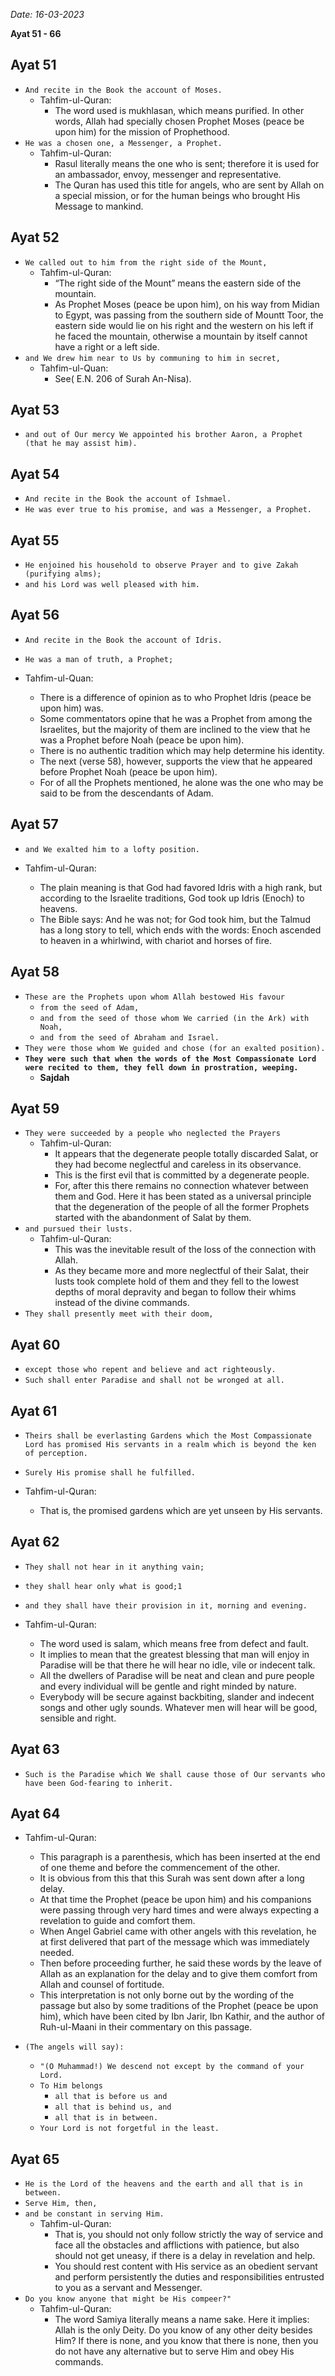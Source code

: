 
*Date: 16-03-2023*

**Ayat  51 - 66**

## Ayat 51

- `And recite in the Book the account of Moses.`
  - Tahfim-ul-Quran:
    - The word used is mukhlasan, which means purified. In other words, Allah had specially chosen Prophet Moses (peace be upon him) for the mission of Prophethood.
- `He was a chosen one, a Messenger, a Prophet.`
  - Tahfim-ul-Quran:
    - Rasul literally means the one who is sent; therefore it is used for an ambassador, envoy, messenger and representative.
    - The Quran has used this title for angels, who are sent by Allah on a special mission, or for the human beings who brought His Message to mankind.

## Ayat 52

- `We called out to him from the right side of the Mount,`
  - Tahfim-ul-Quran:
    - “The right side of the Mount” means the eastern side of the mountain.
    - As Prophet Moses (peace be upon him), on his way from Midian to Egypt, was passing from the southern side of Mountt Toor, the eastern side would lie on his right and the western on his left if he faced the mountain, otherwise a mountain by itself cannot have a right or a left side.
- `and We drew him near to Us by communing to him in secret,`
  - Tahfim-ul-Quan:
    - See( E.N. 206 of Surah An-Nisa).

## Ayat 53

- `and out of Our mercy We appointed his brother Aaron, a Prophet (that he may assist him).`

## Ayat 54

- `And recite in the Book the account of Ishmael.`
- `He was ever true to his promise, and was a Messenger, a Prophet.`

## Ayat 55

- `He enjoined his household to observe Prayer and to give Zakah (purifying alms);`
- `and his Lord was well pleased with him.`

## Ayat 56

- `And recite in the Book the account of Idris.`
- `He was a man of truth, a Prophet;`

- Tahfim-ul-Quan:
  - There is a difference of opinion as to who Prophet Idris (peace be upon him) was. 
  - Some commentators opine that he was a Prophet from among the Israelites, but the majority of them are inclined to the view that he was a Prophet before Noah (peace be upon him).
  - There is no authentic tradition which may help determine his identity.
  - The next (verse 58), however, supports the view that he appeared before Prophet Noah (peace be upon him).
  - For of all the Prophets mentioned, he alone was the one who may be said to be from the descendants of Adam.

## Ayat 57

- `and We exalted him to a lofty position.`

- Tahfim-ul-Quran:
  - The plain meaning is that God had favored Idris with a high rank, but according to the Israelite traditions, God took up Idris (Enoch) to heavens.
  - The Bible says: And he was not; for God took him, but the Talmud has a long story to tell, which ends with the words: Enoch ascended to heaven in a whirlwind, with chariot and horses of fire.

## Ayat 58

- `These are the Prophets upon whom Allah bestowed His favour`
  - `from the seed of Adam,`
  - `and from the seed of those whom We carried (in the Ark) with Noah,`
  - `and from the seed of Abraham and Israel.`
- `They were those whom We guided and chose (for an exalted position).`
- **`They were such that when the words of the Most Compassionate Lord were recited to them, they fell down in prostration, weeping.`**
  - **Sajdah**

## Ayat 59

- `They were succeeded by a people who neglected the Prayers`
  - Tahfim-ul-Quran:
    - It appears that the degenerate people totally discarded Salat, or they had become neglectful and careless in its observance.
    - This is the first evil that is committed by a degenerate people.
    - For, after this there remains no connection whatever between them and God. Here it has been stated as a universal principle that the degeneration of the people of all the former Prophets started with the abandonment of Salat by them.
- `and pursued their lusts.`
  - Tahfim-ul-Quran:
    - This was the inevitable result of the loss of the connection with Allah.
    - As they became more and more neglectful of their Salat, their lusts took complete hold of them and they fell to the lowest depths of moral depravity and began to follow their whims instead of the divine commands.
- `They shall presently meet with their doom,`

## Ayat 60

- `except those who repent and believe and act righteously.`
- `Such shall enter Paradise and shall not be wronged at all.`

## Ayat 61

- `Theirs shall be everlasting Gardens which the Most Compassionate Lord has promised His servants in a realm which is beyond the ken of perception.`
- `Surely His promise shall he fulfilled.`

- Tahfim-ul-Quran:
  - That is, the promised gardens which are yet unseen by His servants.

## Ayat 62

- `They shall not hear in it anything vain;`
- `they shall hear only what is good;1`
- `and they shall have their provision in it, morning and evening.`

- Tahfim-ul-Quran:
  - The word used is salam, which means free from defect and fault.
  - It implies to mean that the greatest blessing that man will enjoy in Paradise will be that there he will hear no idle, vile or indecent talk.
  - All the dwellers of Paradise will be neat and clean and pure people and every individual will be gentle and right minded by nature.
  - Everybody will be secure against backbiting, slander and indecent songs and other ugly sounds. Whatever men will hear will be good, sensible and right.

## Ayat 63

- `Such is the Paradise which We shall cause those of Our servants who have been God-fearing to inherit.`

## Ayat 64

- Tahfim-ul-Quran:
  - This paragraph is a parenthesis, which has been inserted at the end of one theme and before the commencement of the other.
  - It is obvious from this that this Surah was sent down after a long delay.
  - At that time the Prophet (peace be upon him) and his companions were passing through very hard times and were always expecting a revelation to guide and comfort them.
  - When Angel Gabriel came with other angels with this revelation, he at first delivered that part of the message which was immediately needed.
  - Then before proceeding further, he said these words by the leave of Allah as an explanation for the delay and to give them comfort from Allah and counsel of fortitude.
  - This interpretation is not only borne out by the wording of the passage but also by some traditions of the Prophet (peace be upon him), which have been cited by Ibn Jarir, Ibn Kathir, and the author of Ruh-ul-Maani in their commentary on this passage.

- `(The angels will say):`
  - `"(O Muhammad!) We descend not except by the command of your Lord.`
  - `To Him belongs`
    - `all that is before us and`
    - `all that is behind us, and`
    - `all that is in between.`
  - `Your Lord is not forgetful in the least.`

## Ayat 65

- `He is the Lord of the heavens and the earth and all that is in between.`
- `Serve Him, then,`
- `and be constant in serving Him.`
  - Tahfim-ul-Quran:
    - That is, you should not only follow strictly the way of service and face all the obstacles and afflictions with patience, but also should not get uneasy, if there is a delay in revelation and help.
    - You should rest content with His service as an obedient servant and perform persistently the duties and responsibilities entrusted to you as a servant and Messenger.
- `Do you know anyone that might be His compeer?"`
  - Tahfim-ul-Quran:
    - The word Samiya literally means a name sake. Here it implies: Allah is the only Deity. Do you know of any other deity besides Him? If there is none, and you know that there is none, then you do not have any alternative but to serve Him and obey His commands.